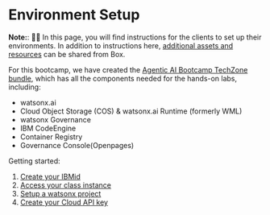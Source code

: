 # Environment Setup


**Note:**: 🚧🔨 In this page, you will find instructions for the clients to set up their environments. In addition to instructions here, [additional assets and resources](https://ibm.box.com/s/7sxz8a43zy4cj2rlxjuagjkvawypot80) can be shared from Box.

For this bootcamp, we have created the [Agentic AI Bootcamp TechZone bundle](https://ibm.biz/tz-agenticAI-camp), which has all the components needed for the hands-on labs, including: 

- watsonx.ai
- Cloud Object Storage (COS) & watsonx.ai Runtime (formerly WML) 
- watsonx Governance
- IBM CodeEngine
- Container Registry
- Governance Console(Openpages)

Getting started:
1. [Create your IBMid](create-IBMid.md)
2. [Access your class instance](access-env.md)
3. [Setup a watsonx project](create-project.md)
4. [Create your Cloud API key](api_key_setup.md)
 
